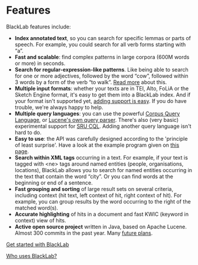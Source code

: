 # Features

BlackLab features include:

-   **Index annotated text**, so you can search for specific lemmas or parts of speech. For example, you could search for all verb forms starting with “a”.
-   **Fast and scalable**: find complex patterns in large corpora (600M words or more) in seconds.
-   **Search for regular-expression-like patterns**. Like being able to search for one or more adjectives, followed by the word “cow”, followed within 3 words by a form of the verb “to walk”. [Read more](query-tool.html) about this.
-   **Multiple input formats**: whether your texts are in TEI, Alto, FoLiA or the Sketch Engine format, it's easy to get them into a BlackLab index. And if your format isn't supported yet, [adding support is easy](add-input-format.html). If you do have trouble, we're always happy to help.
-   **Multiple query languages**: you can use the powerful [Corpus Query Language](corpus-query-language.html), or [Lucene's own query parser](http://lucene.apache.org/core/2_9_4/queryparsersyntax.html). There's also (very basic) experimental support for [SRU CQL](http://zing.z3950.org/cql/intro.html "http://zing.z3950.org/cql/intro.html"). Adding another query language isn't hard to do.
-   **Easy to use**: the API was carefully designed according to the 'principle of least surprise'. Have a look at the example program given on [this page](getting-started.html).
-   **Search within XML tags** occurring in a text. For example, if your text is tagged with <ne\> tags around named entities (people, organisations, locations), BlackLab allows you to search for named entities occurring in the text that contain the word “city”. Or you can find words at the beginning or end of a sentence.
-   **Fast grouping and sorting** of large result sets on several criteria, including context (hit text, left context of hit, right context of hit). For example, you can group results by the word occurring to the right of the matched word(s).
-   **Accurate highlighting** of hits in a document and fast KWIC (keyword in context) view of hits.
-   **Active open source project** written in Java, based on Apache Lucene. Almost 300 commits in the past year. Many [future plans](roadmap.html).

[Get started with BlackLab](getting-starting.html)

[Who uses BlackLab?](who-uses-blacklab.html)
